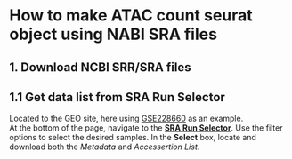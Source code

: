 # How to make ATAC count seurat object using NABI SRA files

## 1. Download NCBI SRR/SRA files

## 1.1 Get data list from SRA Run Selector
Located to the GEO site, here using [GSE228660](https://www.ncbi.nlm.nih.gov/geo/query/acc.cgi?acc=GSE228660) as an example.  
At the bottom of the page, navigate to the [**SRA Run Selector**](https://www.ncbi.nlm.nih.gov/Traces/study/?acc=PRJNA950970&o=acc_s%3Aa). Use the filter options to select the desired samples. In the **Select** box, locate and download both the *Metadata* and *Accessertion List*.  



